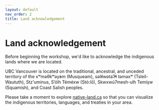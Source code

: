 ```yaml
---
layout: default
nav_order: 2
title: Land acknowledgement 
---
```

# Land acknowledgement

Before beginning the workshop, we'd like to acknowledge the indigenous lands where we are located.    

UBC Vancouver is located on the traditional, ancestral, and unceded territory of the xʷməθkʷəy̓əm (Musqueam), səl̓ilwətaɁɬ təməxʷ (Tsleil-Waututh), Stz'uminus, S’ólh Téméxw (Stó:lō), Skwxwú7mesh-ulh Temíx̱w (Squamish), and Coast Salish peoples.


Please take a moment to explore [native-land.ca](https://native-land.ca/) so that you can visualize the indigenous territories, languages, and treaties in your area.
